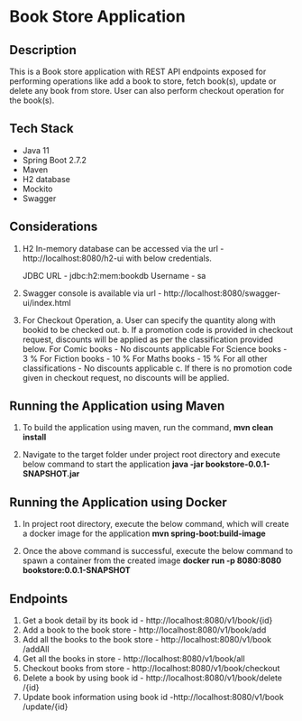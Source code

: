 # Book Store Application

## Description

This is a Book store application with REST API endpoints exposed for performing operations like add a book to store, fetch book(s), update or delete any book from store. User can also perform checkout operation for the book(s).

## Tech Stack

- Java 11
- Spring Boot 2.7.2
- Maven
- H2 database
- Mockito
- Swagger

## Considerations

1. H2 In-memory database can be accessed via the url - http://localhost:8080/h2-ui with below credentials.

   JDBC URL - jdbc:h2:mem:bookdb
   Username - sa
2. Swagger console is available via url - http://localhost:8080/swagger-ui/index.html
3. For Checkout Operation, 
    a. User can specify the quantity along with bookid to be checked out.
	b. If a promotion code is provided in checkout request, discounts will be applied as per the classification provided below.
	   For Comic books - No discounts applicable
	   For Science books - 3 %
	   For Fiction books - 10 %
	   For Maths books - 15 %
	   For all other classifications - No discounts applicable
    c. If there is no promotion code given in checkout request, no discounts will be applied.
	
## Running the Application using Maven

1. To build the application using maven, run the command,
   **mvn clean install**
   
2. Navigate to the target folder under project root directory and execute below command to start the application
   **java -jar bookstore-0.0.1-SNAPSHOT.jar**

## Running the Application using Docker

1. In project root directory, execute the below command, which will create a docker image for the application
   **mvn spring-boot:build-image**
   
2. Once the above command is successful, execute the below command to spawn a container from the created image
   **docker run -p 8080:8080 bookstore:0.0.1-SNAPSHOT**
 
## Endpoints

1. Get a book detail by its book id - http://localhost:8080/v1​/book​/{id}
2. Add a book to the book store - http://localhost:8080​/v1​/book​/add
3. Add all the books to the book store - http://localhost:8080/v1​/book​/addAll
4. Get all the books in store - http://localhost:8080​/v1​/book​/all
5. Checkout books from store - http://localhost:8080​/v1​/book​/checkout
6. ​Delete a book by using book id - http://localhost:8080/v1​/book​/delete​/{id}
7. Update book information using book id - ​http://localhost:8080/v1​/book​/update​/{id}
